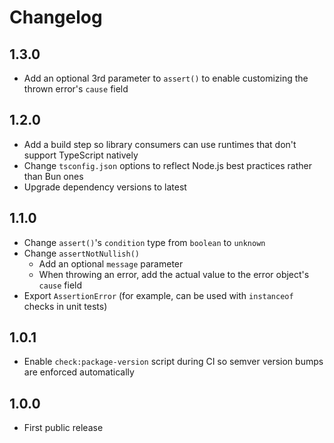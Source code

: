 # Changelog

## 1.3.0

- Add an optional 3rd parameter to `assert()` to enable customizing the thrown error's `cause` field

## 1.2.0

- Add a build step so library consumers can use runtimes that don't support TypeScript natively
- Change `tsconfig.json` options to reflect Node.js best practices rather than Bun ones
- Upgrade dependency versions to latest

## 1.1.0

- Change `assert()`'s `condition` type from `boolean` to `unknown`
- Change `assertNotNullish()`
  - Add an optional `message` parameter
  - When throwing an error, add the actual value to the error object's `cause` field
- Export `AssertionError` (for example, can be used with `instanceof` checks in unit tests)

## 1.0.1

- Enable `check:package-version` script during CI so semver version bumps are enforced automatically

## 1.0.0

- First public release
